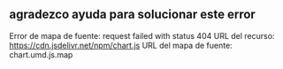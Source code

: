 ## agradezco ayuda para solucionar este error
Error de mapa de fuente: request failed with status 404
URL del recurso: https://cdn.jsdelivr.net/npm/chart.js 
URL del mapa de fuente: chart.umd.js.map

